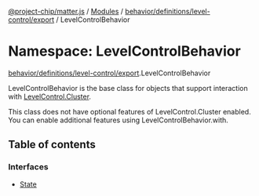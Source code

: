 [@project-chip/matter.js](../README.md) / [Modules](../modules.md) / [behavior/definitions/level-control/export](behavior_definitions_level_control_export.md) / LevelControlBehavior

# Namespace: LevelControlBehavior

[behavior/definitions/level-control/export](behavior_definitions_level_control_export.md).LevelControlBehavior

LevelControlBehavior is the base class for objects that support interaction with [LevelControl.Cluster](cluster_export.LevelControl.md#cluster).

This class does not have optional features of LevelControl.Cluster enabled. You can enable additional features using
LevelControlBehavior.with.

## Table of contents

### Interfaces

- [State](../interfaces/behavior_definitions_level_control_export.LevelControlBehavior.State.md)
